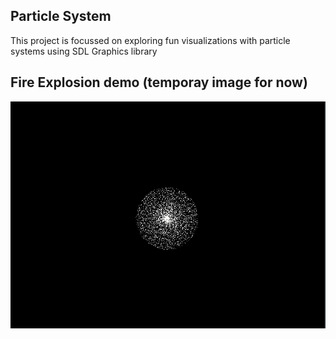 ## Particle System

This project is focussed on exploring fun visualizations with particle systems using 
SDL Graphics library

## Fire Explosion demo (temporay image for now)

![Fire explosion](gifs/explosion.gif)
